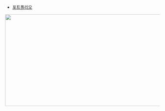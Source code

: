 + [포트폴리오](https://www.notion.so/fe2b005c9d914b8c88fabf18168c5175?pvs=4)



<a href="https://github.com/devxb/gitanimals">
<img
  src="https://render.gitanimals.org/farms/wnsgur1"
  width="600"
  height="300"
/>
</a>
